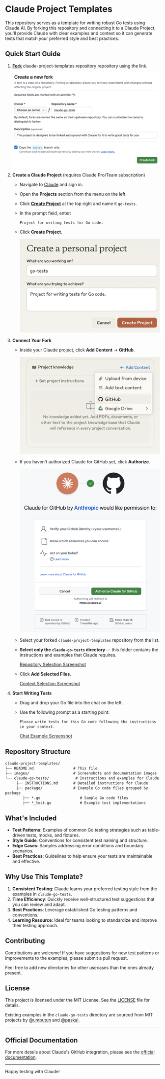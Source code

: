 # Claude Project Templates

This repository serves as a template for writing robust Go tests using Claude AI. By forking this repository and connecting it to a Claude Project, you'll provide Claude with clear examples and context so it can generate tests that match your preferred style and best practices.

## Quick Start Guide

1. **[Fork](https://github.com/paskal/claude-project-templates/fork)** claude-project-templates repository repository using the link.

    ![Fork Button Screenshot](images/github-fork-creation.png)

2. **Create a Claude Project** (requires Claude Pro/Team subscription)
    - Navigate to [Claude](https://claude.ai) and sign in.
    - Open the **Projects** section from the menu on the left.
    - Click **[Create Project](https://claude.ai/projects/create)** at the top right and name it `go-tests`.
    - In the prompt field, enter:
      ```plaintext
      Project for writing tests for Go code.
      ```
    - Click **Create Project**.

        ![New Project Screenshot](images/claude-project-creation.png)

3. **Connect Your Fork**
    - Inside your Claude project, click **Add Content** → **GitHub**.

        ![Adding GitHub Context Screenshot](images/claude-project-add-context.png)

    - If you haven't authorized Claude for GitHub yet, click **Authorize**.

        ![GitHub Authorization Screenshot](images/claude-github-permissions.png)

    - Select your forked `claude-project-templates` repository from the list.
    - **Select only the `claude-go-tests` directory** — this folder contains the instructions and examples that Claude requires.

        [Repository Selection Screenshot](images/claude-add-context.png)

    - Click **Add Selected Files**.

        [Context Selection Screenshot](images/claude-project-knowledge.png)

4. **Start Writing Tests**
    - Drag and drop your Go file into the chat on the left.
    - Use the following prompt as a starting point:

        ```plaintext
        Please write tests for this Go code following the instructions in your context.
        ```

        [Chat Example Screenshot](images/claude-new-prompt.png)

## Repository Structure

```plaintext
claude-project-templates/
├── README.md                  # This file
├── images/                    # Screenshots and documentation images
└── claude-go-tests/            # Instructions and examples for Claude
     ├── INSTRUCTIONS.md       # Detailed instructions for Claude
     ├── package/              # Example Go code files grouped by package
        ├── *.go                  # Sample Go code files
        ├── *_test.go             # Example test implementations
```

## What's Included

- **Test Patterns**: Examples of common Go testing strategies such as table-driven tests, mocks, and fixtures.
- **Style Guide**: Conventions for consistent test naming and structure.
- **Edge Cases**: Samples addressing error conditions and boundary scenarios.
- **Best Practices**: Guidelines to help ensure your tests are maintainable and effective.

## Why Use This Template?

1. **Consistent Testing**: Claude learns your preferred testing style from the examples in `claude-go-tests`.
2. **Time Efficiency**: Quickly receive well-structured test suggestions that you can review and adapt.
3. **Best Practices**: Leverage established Go testing patterns and conventions.
4. **Learning Resource**: Ideal for teams looking to standardize and improve their testing approach.

## Contributing

Contributions are welcome! If you have suggestions for new test patterns or improvements to the examples, please submit a pull request.

Feel free to add new directories for other usecases than the ones already present.

## License

This project is licensed under the MIT License. See the [LICENSE](LICENSE) file for details.

Existing examples in the `claude-go-tests` directory are sourced from MIT projects by [@umputun](https://github.com/umputun) and [@paskal](https://github.com/paskal).

---

## Official Documentation

For more details about Claude's GitHub integration, please see the [official documentation](https://support.anthropic.com/en/articles/10167454-using-the-github-integration).

---

Happy testing with Claude!